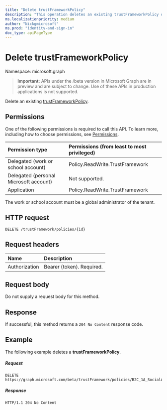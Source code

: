 ```yaml
---
title: "Delete trustFrameworkPolicy"
description: "This operation deletes an existing trustFrameworkPolicy object from an Azure AD B2C tenant."  
ms.localizationpriority: medium
author: "Nickgmicrosoft"
ms.prod: "identity-and-sign-in"
doc_type: apiPageType
---
```

# Delete trustFrameworkPolicy

Namespace: microsoft.graph

> **Important:** APIs under the /beta version in Microsoft Graph are in preview and are subject to change. Use of these APIs in production applications is not supported.

Delete an existing [trustFrameworkPolicy](../resources/trustframeworkpolicy.md).

## Permissions

One of the following permissions is required to call this API. To learn more, including how to choose permissions, see [Permissions](/graph/permissions-reference).

|Permission type      | Permissions (from least to most privileged)              |
|:--------------------|:---------------------------------------------------------|
|Delegated (work or school account)|Policy.ReadWrite.TrustFramework|
|Delegated (personal Microsoft account)| Not supported.|
|Application|Policy.ReadWrite.TrustFramework|

The work or school account must be a global administrator of the tenant.

## HTTP request

<!-- { "blockType": "ignored" } -->
```http
DELETE /trustFramework/policies/{id}
```

## Request headers

|Name|Description|
|:---------------|:----------|
|Authorization|Bearer {token}. Required.|

## Request body

Do not supply a request body for this method.

## Response

If successful, this method returns a `204 No Content` response code.

## Example

The following example deletes a **trustFrameworkPolicy**.

##### Request


<!-- {
  "blockType": "request",
  "name": "delete_trustFrameworkPolicy"
}-->
```http
DELETE https://graph.microsoft.com/beta/trustFramework/policies/B2C_1A_SocialAndLocalAccounts_Base
```


##### Response

<!-- {
  "blockType": "response",
  "truncated": true
} -->
```http
HTTP/1.1 204 No Content
```

<!-- uuid: 8fcb5dbc-d5aa-4681-8e31-b001d5168d79
2015-10-25 14:57:30 UTC -->
<!-- {
  "type": "#page.annotation",
  "description": "Delete trustFrameworkPolicy",
  "keywords": "",
  "section": "documentation",
  "tocPath": "",
  "suppressions": [
  ]
}-->


